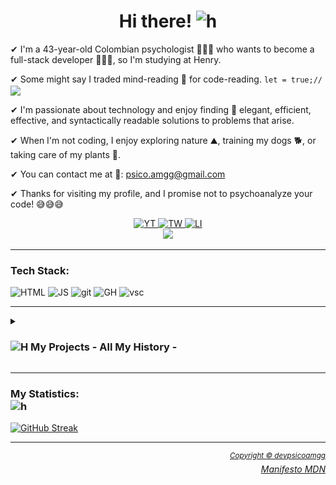 <body>
<div class="container">
<h1 align="center">Hi there! <img src="https://media2.giphy.com/media/66rL8PmB42HOn3tgZe/200w.webp" title="hand" alt="h" width= "45px" />
 </h1>
	<p>✔ I'm a 43-year-old Colombian psychologist 👨🏻‍💼 who wants to become a full-stack developer 🧑🏻‍💻, so I'm studying at Henry.</p>
	<p>✔ Some might say I traded mind-reading 🧠 for code-reading. <code>let = true;// </code><img align ='center' src='https://media2.giphy.com/media/UQDSBzfyiBKvgFcSTw/giphy.gif?cid=ecf05e47p3cd513axbek3f56ti3jzizq8hincw20jauyyfyw&rid=giphy.gif' width = '25px'></p>
	<p>✔ I'm passionate about technology and enjoy finding 🔎 elegant, efficient, effective, and syntactically readable solutions to problems that arise.</p>
	<p>✔ When I'm not coding, I enjoy exploring nature ⛰️, training my dogs 🐕, or taking care of my plants 🌿.</p>
	<p>✔ You can contact me at 📩: <a href="mailto:psico.amgg@gmail.com">psico.amgg@gmail.com </a> </p> 
	<p>✔ Thanks for visiting my profile, and I promise not to psychoanalyze your code! 😅😅😅 </p>

<div class="badge" align="center"> 
	<a href="https://www.youtube.com/channel/UCD4LXKC9GPqTArTRkNmxusg" target="_blank">
	<img src="https://img.shields.io/badge/-YouTube-red" title="YouTube" alt="YT" />
	</a>
	<a href="https://twitter.com/psicoamgg" target="_blank"> <img src="https://img.shields.io/twitter/url?style=social&url=https%3A%2F%2Ftwitter.com%2Fpsicoamgg" title="Twitter" alt="TW"/>
	</a>
	<a href="https://www.linkedin.com/in/alberto-mario-guerrero-gonzalez-23285011/" target="_blank"> <img src="https://img.shields.io/badge/-LinkedIn-blue" title="LinkedIn" alt="LI"/>
	</a>
<br>
<img src="https://visitor-badge.laobi.icu/badge?page_id=VettoXGue.VettoXGue&"/>
	</div>
	
<div align="rigth">
	<hr>
	<h3> Tech Stack: </h3>  
<img src="https://media2.giphy.com/media/XAxylRMCdpbEWUAvr8/giphy.gif?cid=ecf05e477v9zvankbflve5lslcrm9uxx74i7wbi4zrkqjwb1&ep=v1_stickers_search&rid=giphy.gif&ct=s" title="HTML5" alt="HTML" width="50" height="45"/> <img src="https://media2.giphy.com/media/ln7z2eWriiQAllfVcn/giphy.gif?cid=ecf05e47tsy1kkt0281fcaupe4mkfcm6c9ea74cb28c377rp&ep=v1_stickers_search&rid=giphy.gif&ct=s" title="JavaScript" alt="JS" width="48" height="45"> <img src="https://media3.giphy.com/media/kH1DBkPNyZPOk0BxrM/giphy.gif" title="Git" alt="git" width="100" height="45"/> <img src="https://media3.giphy.com/media/CwTvSiWflgCGKgz5eb/giphy.gif?cid=ecf05e47fvuwyerxj6xjqfb2wmji827o6m2601hnyqe2focx&ep=v1_stickers_search&rid=giphy.gif&ct=s" title="GitHub" alt="GH" width="40" height="40"/> <img src="https://media2.giphy.com/media/IdyAQJVN2kVPNUrojM/giphy.gif" title="VSC" alt="vsc" width="45" height="45"/><hr>
	</div>

<details> 
  <summary><h3><img src="https://raw.githubusercontent.com/TheDudeThatCode/TheDudeThatCode/master/Assets/Developer.gif" title="man programing" alt="H", width="45"/> My Projects - All My History - </h3></summary>

  <div align="center">
	   <a href=" ">
      <img width="200" src="https://raw.githubusercontent.com/devpsicoamgg/elementsdevamgg-/main/images/20230521_164759_0000.png">
    </a>
	   <a href=" ">
      <img width="200" src="https://raw.githubusercontent.com/devpsicoamgg/elementsdevamgg-/main/images/20230521_164759_0001.png">
    </a>
    <a href="https://github.com/devpsicoamgg/fe-ct-prepcourse-fs.git">
      <img width="200" src="https://raw.githubusercontent.com/devpsicoamgg/elementsdevamgg-/main/images/1684264784841.png">
    </a>
   <a href=" ">
      <img width="200" src=" ">
    </a>
   <a href=" ">
      <img width="200" src=" ">
    </a>
   <a href=" ">
      <img width="200" src=" ">
    </a>
  </div> 
  </details> 
<hr>
<h3> My Statistics: <br> <img src="https://media3.giphy.com/media/WKVayVkGMJkFPQxm1W/giphy.gif?cid=ecf05e47uxns5dqcz4c6yo8sf6vkxwtm6z1i3nm0v19vrgya&ep=v1_stickers_search&rid=giphy.gif&ct=s" title="statistics" alt="h" width="35px" /> </h3>	
<a href="https://streak-stats.demolab.com?user=devpsicoamgg&theme=one-dark-pro&date_format=j%20M%5B%20Y%5D&card_width=492&sideNums=EB5454&ring=34EB4F">
  <img src="https://streak-stats.demolab.com?user=devpsicoamgg&theme=one-dark-pro&date_format=j%20M%5B%20Y%5D&card_width=492&sideNums=EB5454&ring=34EB4F" alt="GitHub Streak" />
</a>
	<hr>
<div align="right">
  <em><sup> <a href="https://github.com/devpsicoamgg/devpsicoamgg/blob/main/copyright">Copyright &#169 devpsicoamgg</a> </sup></em>
  <br>
  <em><a href="https://www.mozilla.org/en-US/about/manifesto/">Manifesto MDN</a></em>
</div>



</body>
	


